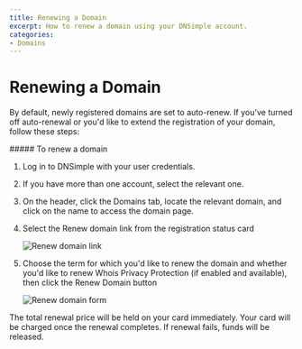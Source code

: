 ```yaml
---
title: Renewing a Domain
excerpt: How to renew a domain using your DNSimple account.
categories:
- Domains
---
```


# Renewing a Domain

By default, newly registered domains are set to auto-renew. If you've turned off auto-renewal or you'd like to extend the registration of your domain, follow these steps:

<div class="section-steps" markdown="1">
##### To renew a domain

1.  Log in to DNSimple with your user credentials.
1.  If you have more than one account, select the relevant one.
1.  On the header, click the <label>Domains</label> tab, locate the relevant domain, and click on the name to access the domain page.
1.  Select the <label>Renew domain</label> link from the registration status card

    ![Renew domain link](/files/renew-domain.png)

1.  Choose the term for which you'd like to renew the domain and whether you'd like to renew Whois Privacy Protection (if enabled and available), then click the <label>Renew Domain</label> button

    ![Renew domain form](/files/renew-domain-form.png)

<info>
The total renewal price will be held on your card immediately.
Your card will be charged once the renewal completes.
If renewal fails, funds will be released.
</info>

</div>
